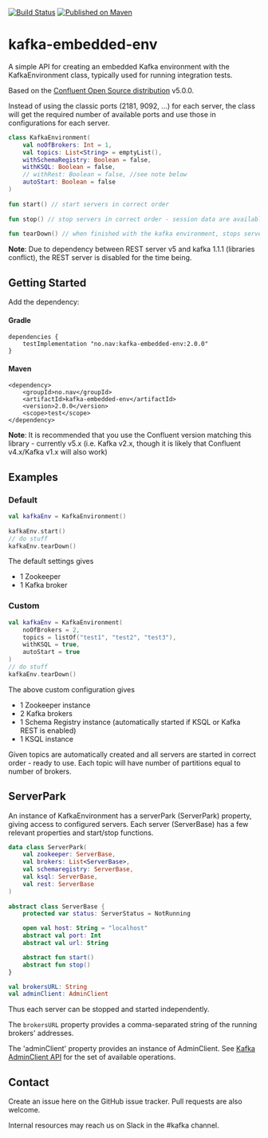 [![Build Status](https://travis-ci.org/navikt/kafka-embedded-env.svg?branch=master)](https://travis-ci.org/navikt/kafka-embedded-env) 
[![Published on Maven](https://img.shields.io/maven-metadata/v/http/central.maven.org/maven2/no/nav/kafka-embedded-env/maven-metadata.xml.svg)](http://central.maven.org/maven2/no/nav/kafka-embedded-env/)

# kafka-embedded-env 

A simple API for creating an embedded Kafka environment with the KafkaEnvironment class, typically used for running integration tests. 

Based on the [Confluent Open Source distribution](https://www.confluent.io/product/confluent-open-source/) v5.0.0. 

Instead of using the classic ports (2181, 9092, ...) for each server, the class will get the required number of available ports 
and use those in configurations for each server. 

```kotlin
class KafkaEnvironment(
    val noOfBrokers: Int = 1,
    val topics: List<String> = emptyList(),
    withSchemaRegistry: Boolean = false,
    withKSQL: Boolean = false,
    // withRest: Boolean = false, //see note below
    autoStart: Boolean = false
)
  
fun start() // start servers in correct order
 
fun stop() // stop servers in correct order - session data are available
 
fun tearDown() // when finished with the kafka environment, stops servers and remove session data                    
```
**Note**: Due to dependency between REST server v5 and kafka 1.1.1 (libraries conflict), the REST server is disabled 
for the time being.

## Getting Started
Add the dependency:

#### Gradle
```
dependencies {
    testImplementation "no.nav:kafka-embedded-env:2.0.0"
}
```

#### Maven
```
<dependency>
    <groupId>no.nav</groupId>
    <artifactId>kafka-embedded-env</artifactId>
    <version>2.0.0</version>
    <scope>test</scope>
</dependency>
```

**Note**: It is recommended that you use the Confluent version matching this library - currently v5.x
(i.e. Kafka v2.x, though it is likely that Confluent v4.x/Kafka v1.x will also work)

## Examples
### Default
```kotlin
val kafkaEnv = KafkaEnvironment()
 
kafkaEnv.start()
// do stuff
kafkaEnv.tearDown()
```

The default settings gives
* 1 Zookeeper
* 1 Kafka broker

### Custom
```kotlin
val kafkaEnv = KafkaEnvironment(
    noOfBrokers = 2,
    topics = listOf("test1", "test2", "test3"),
    withKSQL = true,
    autoStart = true
)
// do stuff
kafkaEnv.tearDown()
```
The above custom configuration gives 
* 1 Zookeeper instance
* 2 Kafka brokers
* 1 Schema Registry instance (automatically started if KSQL or Kafka REST is enabled)
* 1 KSQL instance

Given topics are automatically created and all servers are started in correct order - ready to use.
Each topic will have number of partitions equal to number of brokers.

## ServerPark
An instance of KafkaEnvironment has a serverPark (ServerPark) property, giving access to configured servers.
Each server (ServerBase) has a few relevant properties and start/stop functions. 

```kotlin
data class ServerPark(
    val zookeeper: ServerBase,
    val brokers: List<ServerBase>,
    val schemaregistry: ServerBase,
    val ksql: ServerBase,
    val rest: ServerBase
)
        
abstract class ServerBase {
    protected var status: ServerStatus = NotRunning

    open val host: String = "localhost"
    abstract val port: Int
    abstract val url: String

    abstract fun start()
    abstract fun stop()
}

val brokersURL: String
val adminClient: AdminClient
``` 
Thus each server can be stopped and started independently.

The `brokersURL` property provides a comma-separated string of the running brokers' addresses.

The 'adminClient' property provides an instance of AdminClient. 
See [Kafka AdminClient API](https://kafka.apache.org/20/javadoc/org/apache/kafka/clients/admin/AdminClient.html)
for the set of available operations. 


## Contact

Create an issue here on the GitHub issue tracker. Pull requests are also welcome.

Internal resources may reach us on Slack in the #kafka channel.